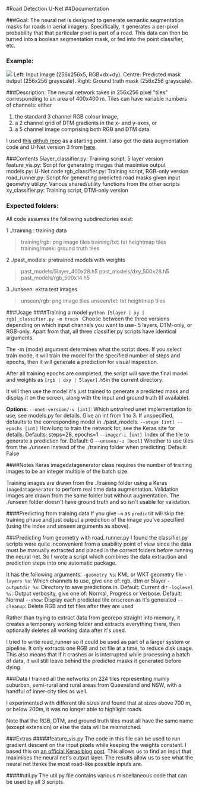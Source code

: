 #Road Detection U-Net
##Documentation
 

###Goal:
The neural net is designed to generate semantic segmentation masks for roads in aerial imagery. Specifically, it generates a per-pixel probability that that particular pixel is part of a road. This data can then be turned into a boolean segmentation mask, or fed into the point classifier, etc.

### Example:
![ ](/home/tom/neural/roads/results/comparisons/sample_result.png  "Example of neural net output")
Left: Input image (256x256x5, RGB+dx+dy). 
Centre: Predicted mask output (256x256 grayscale).
Right: Ground truth mask (256x256 grayscale).



###Description:
The neural network takes in 256x256 pixel "tiles" corresponding to an area of 400x400 m. Tiles can have variable numbers of channels: either 
1. the standard 3 channel RGB colour image, 
2. a 2 channel grid of DTM gradients in the x- and y-axes, or 
3. a 5 channel image comprising both RGB and DTM data. 



I used [this github repo](https://github.com/mrgloom/keras-semantic-segmentation-example/blob/master/binary_segmentation/binary_crossentropy_example.py) as a starting point. I also got the data augmentation code and U-Net version 3 from [here](https://github.com/zhixuhao/unet).

###Contents
 5layer_classifier.py: Training script, 5 layer version
 feature_vis.py: Script for generating images that maximise output
 models.py: U-Net code 
 rgb_classifier.py: Training script, RGB-only version
 road_runner.py: Script for generating predicted road masks given input geometry
 util.py: Various shared/utility functions from the other scripts
 xy_classifier.py: Training script, DTM-only version
 

### Expected folders:
All code assumes the following subdirectories exist:

 1 ./training : training data
 > training/rgb: png image tiles
 > training/txt: txt heightmap tiles
 > training/mask: ground truth tiles
  
 2 ./past_models: pretrained models with  weights
  > past_models/5layer_400x28.h5
  > past_models/dxy_500x28.h5
  > past_models/rgb_500x14.h5
  
  
3 ./unseen: extra test images
> unseen/rgb: png image tiles
> unseen/txt: txt heightmap tiles 



   



###Usage
####Training a model
`python [5layer | xy | rgb]_classifier.py -m train `
Choose between the three versions depending on which input channels you want to use- 5 layers, DTM-only, or RGB-only. 
Apart from that, all three classifier.py scripts have identical arguments. 

The -m (mode) argument determines what the script does. If you select train mode, it will train the model for the specified number of steps and epochs, then it will generate a prediction for visual inspection.

 After all training epochs are completed, the script will save the final model and weights as `[rgb | dxy | 5layer].h5`in the current directory.
 
 It will then use the model it's just trained to generate a predicted mask and display it on the screen, along with the input and ground truth (if available).


__Options:__
`--unet-version/-v [int]`: Which *untrained* unet implementation to use, see models.py for details. Give an int from 1 to 3. If unspecified, defaults to the corresponding model in ./past_models.
  `--steps [int] --epochs [int]` How long to train the network for, see the Keras site for details. Defaults: steps=28, epochs=1
 `--image/-i [int] `Index of the tile to generate a prediction for. Default: 0
 `--unseen/-u [bool]` Whether to use tiles from the ./unseen instead of the ./training folder when predicting. Default: False

####Notes
Keras imagedatagenerator class requires the number of training images to be an integer multiple of the batch size.

Training images are drawn from the ./training folder using a Keras `imagedatagenerator` to perform real time data augmentation. Validation images are drawn from the same folder but without augmentation. The ./unseen folder doesn't have ground truth and so isn't usable for validation.


####Predicting from training data
If you give `-m` as `predict`it will skip the training phase and just output a prediction of the image you've specified (using the index and unseen arguments as above).




 
###Predicting from geometry with road_runner.py
I found the classifier.py scripts were quite inconvenient from a usability point of view since the data must be manually extracted and placed in the correct folders before running the neural net. So I wrote a script which combines the data extraction and prediction steps into one automatic package.

It has the following arguments:
`-geometry %s`: KML or WKT geometry file
`-layers %s`: Which channels to use, give one of: rgb, dtm or 5layer
`-outputdir %s`: Directory to save predictions in. Default: Current dir
`-loglevel %s`: Output verbosity, give one of: Normal, Progress or Verbose. Default: Normal
`--show`: Display each predicted tile onscreen as it's generated
`--cleanup`: Delete RGB and txt files after they are used 

Rather than trying to extract data from georepo straight into memory, it creates a temporary working folder and extracts everything there, then optionally deletes all working data after it's used.

I tried to write road_runner so it could be used as part of a larger system or pipeline. It only extracts one RGB and txt file at a time, to reduce disk usage. This also means that if it crashes or is interrupted while processing a batch of data, it will still leave behind the predicted masks it generated before dying.


###Data 
I trained all the networks on 224 tiles representing mainly suburban, semi-rural and rural areas from Queensland and NSW, with a handful of inner-city tiles as well. 


I experimented with different tile sizes and found that at sizes above 700 m, or below 200m, it was no longer able to highlight roads.


Note that the RGB, DTM, and ground truth tiles must all have the same name (except extension) or else the data will be mismatched.
 
 

###Extras
#####feature_vis.py
The code in this file can be used to run gradient descent on the input pixels while keeping the weights constant. I based this on [an official Keras blog post](https://blog.keras.io/how-convolutional-neural-networks-see-the-world.html). This allows us to find an input that maximises  the neural net's output layer. The results allow us to see what the neural net thinks the most road-like possible inputs are.
 
 
#####util.py
The util.py file contains various miscellaneous code that can be used by all 3 scripts.
 